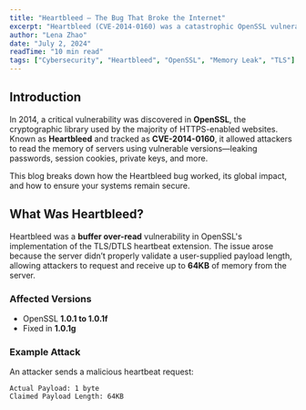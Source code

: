 ```yaml
---
title: "Heartbleed – The Bug That Broke the Internet"
excerpt: "Heartbleed (CVE-2014-0160) was a catastrophic OpenSSL vulnerability that exposed sensitive data from servers worldwide. Learn how it happened and why it still matters."
author: "Lena Zhao"
date: "July 2, 2024"
readTime: "10 min read"
tags: ["Cybersecurity", "Heartbleed", "OpenSSL", "Memory Leak", "TLS"]
---
```


## Introduction

In 2014, a critical vulnerability was discovered in **OpenSSL**, the cryptographic library used by the majority of HTTPS-enabled websites. Known as **Heartbleed** and tracked as **CVE-2014-0160**, it allowed attackers to read the memory of servers using vulnerable versions—leaking passwords, session cookies, private keys, and more.

This blog breaks down how the Heartbleed bug worked, its global impact, and how to ensure your systems remain secure.

## What Was Heartbleed?

Heartbleed was a **buffer over-read** vulnerability in OpenSSL's implementation of the TLS/DTLS heartbeat extension. The issue arose because the server didn’t properly validate a user-supplied payload length, allowing attackers to request and receive up to **64KB** of memory from the server.

### Affected Versions

- OpenSSL **1.0.1 to 1.0.1f**
- Fixed in **1.0.1g**

### Example Attack

An attacker sends a malicious heartbeat request:

```text
Actual Payload: 1 byte
Claimed Payload Length: 64KB
